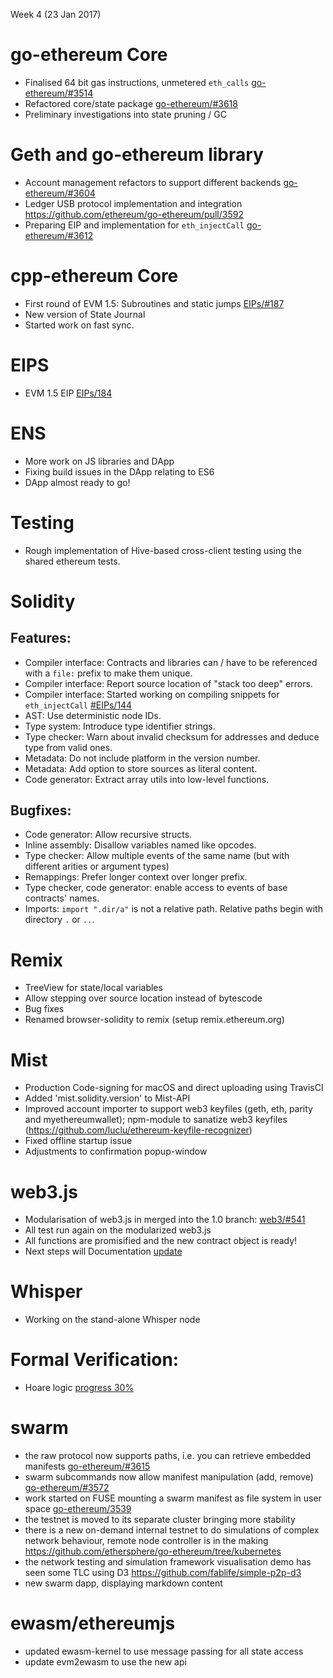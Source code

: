 Week 4 (23 Jan 2017)

# go-ethereum Core

* Finalised 64 bit gas instructions, unmetered `eth_calls` [go-ethereum/#3514](https://github.com/ethereum/go-ethereum/pull/3514)
* Refactored core/state package [go-ethereum/#3618](https://github.com/ethereum/go-ethereum/pull/3618)
* Preliminary investigations into state pruning / GC

# Geth and go-ethereum library

* Account management refactors to support different backends [go-ethereum/#3604](https://github.com/ethereum/go-ethereum/pull/3604)
* Ledger USB protocol implementation and integration
https://github.com/ethereum/go-ethereum/pull/3592
* Preparing EIP and implementation for `eth_injectCall` [go-ethereum/#3612](https://github.com/ethereum/go-ethereum/pull/3612)

# cpp-ethereum Core

* First round of EVM 1.5: Subroutines and static jumps [EIPs/#187](https://github.com/ethereum/EIPs/pull/187)
* New version of State Journal
* Started work on fast sync.

# EIPS

* EVM 1.5 EIP [EIPs/184](https://github.com/ethereum/EIPs/issues/184)

# ENS

* More work on JS libraries and DApp
* Fixing build issues in the DApp relating to ES6
* DApp almost ready to go!

# Testing

* Rough implementation of Hive-based cross-client testing using the shared ethereum tests. 

# Solidity

## Features:

* Compiler interface: Contracts and libraries can / have to be referenced with a ``file:`` prefix to  make them unique.
* Compiler interface: Report source location of "stack too deep" errors.
* Compiler interface: Started working on compiling snippets for `eth_injectCall`  [#EIPs/144](https://github.com/ethereum/EIPs/issues/144)
* AST: Use deterministic node IDs.
* Type system: Introduce type identifier strings.
* Type checker: Warn about invalid checksum for addresses and deduce type from valid ones.
* Metadata: Do not include platform in the version number.
* Metadata: Add option to store sources as literal content.
* Code generator: Extract array utils into low-level functions.

## Bugfixes:

* Code generator: Allow recursive structs.
* Inline assembly: Disallow variables named like opcodes.
* Type checker: Allow multiple events of the same name (but with different arities or argument types)
* Remappings: Prefer longer context over longer prefix.
* Type checker, code generator: enable access to events of base contracts' names.
* Imports: ``import ".dir/a"`` is not a relative path.  Relative paths begin with directory ``.`` or ``..``.
 
# Remix

* TreeView for state/local variables
* Allow stepping over source location instead of bytescode
* Bug fixes
* Renamed browser-solidity to remix (setup remix.ethereum.org)

# Mist

* Production Code-signing for macOS and direct uploading using TravisCI
* Added 'mist.solidity.version' to Mist-API
* Improved  account importer to support web3 keyfiles (geth, eth, parity and  myethereumwallet); npm-module to sanatize web3 keyfiles (https://github.com/luclu/ethereum-keyfile-recognizer)
* Fixed offline startup issue
* Adjustments to confirmation popup-window

# web3.js

* Modularisation of web3.js in merged into the 1.0 branch: [web3/#541](https://github.com/ethereum/web3.js/pull/541)
* All test run again on the modularized web3.js
* All functions are promisified and the new contract object is ready!
* Next steps will Documentation [update](http://web3js.readthedocs.io/en/1.0/)

# Whisper

* Working on the stand-alone Whisper node

# Formal Verification:

* Hoare logic [progress 30%](https://github.com/pirapira/eth-isabelle/milestone/4)

# swarm 

* the raw protocol now supports paths, i.e. you can retrieve embedded manifests [go-ethereum/#3615](https://github.com/ethereum/go-ethereum/pull/3615)
* swarm subcommands now allow manifest manipulation (add, remove) [go-ethereum/#3572](https://github.com/ethereum/go-ethereum/pull/3572)
* work started on FUSE mounting a swarm manifest as file system in user space [go-ethereum/3539](https://github.com/ethereum/go-ethereum/pull/3539)
* the testnet is moved to its separate cluster bringing more stability 
* there is a new on-demand internal testnet to do simulations of complex network behaviour, remote node controller is in the making https://github.com/ethersphere/go-ethereum/tree/kubernetes
* the network testing and simulation framework visualisation demo has seen some TLC using D3 https://github.com/fablife/simple-p2p-d3
* new swarm dapp, displaying markdown content 

# ewasm/ethereumjs

* updated ewasm-kernel to use message passing for all state access
* update evm2ewasm to use the new api

